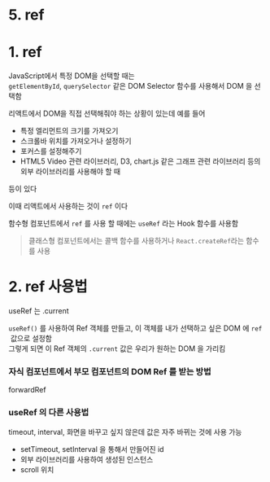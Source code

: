 # 5. ref
# 1. ref

JavaScript에서 특정 DOM을 선택할 때는  
`getElementById`, `querySelector` 같은 DOM Selector 함수를 사용해서 DOM 을 선택함  

리액트에서 DOM을 직접 선택해줘야 하는 상황이 있는데 예를 들어  

- 특정 엘리먼트의 크기를 가져오기
- 스크롤바 위치를 가져오거나 설정하기
- 포커스를 설정해주기
- HTML5 Video 관련 라이브러리, D3, chart.js 같은 그래프 관련 라이브러리 등의 외부 라이브러리를 사용해야 할 때

등이 있다  

이때 리액트에서 사용하는 것이 `ref` 이다  

함수형 컴포넌트에서 `ref` 를 사용 할 때에는 `useRef` 라는 Hook 함수를 사용함  

> 클래스형 컴포넌트에서는 콜백 함수를 사용하거나 `React.createRef`라는 함수를 사용

# 2. ref 사용법

useRef 는 .current

`useRef()` 를 사용하여 Ref 객체를 만들고, 이 객체를 내가 선택하고 싶은 DOM 에 `ref`
 값으로 설정함  
그렇게 되면 이 Ref 객체의 `.current` 값은 우리가 원하는 DOM 을 가리킴


### 자식 컴포넌트에서 부모 컴포넌트의 DOM Ref 를 받는 방법  
forwardRef  

### useRef 의 다른 사용법

timeout, interval, 화면을 바꾸고 싶지 않은데 값은 자주 바뀌는 것에 사용 가능

- setTimeout, setInterval 을 통해서 만들어진 id
- 외부 라이브러리를 사용하여 생성된 인스턴스
- scroll 위치

